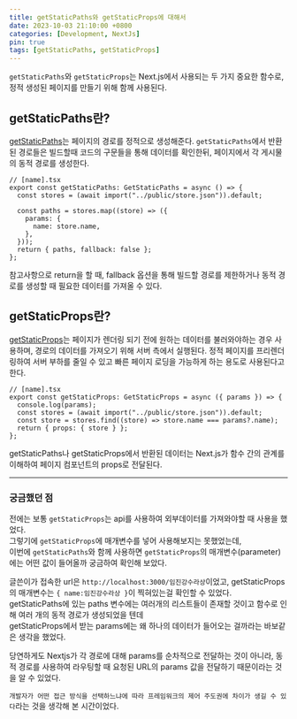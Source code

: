 ```yaml
---
title: getStaticPaths와 getStaticProps에 대해서
date: 2023-10-03 21:10:00 +0800
categories: [Development, NextJs]
pin: true
tags: [getStaticPaths, getStaticProps]
---
```


`getStaticPaths`와 `getStaticProps`는 Next.js에서 사용되는 두 가지 중요한 함수로, 정적 생성된 페이지를 만들기 위해 함께 사용된다.
<br/>

## getStaticPaths란?

[getStaticPaths](https://nextjs.org/docs/pages/building-your-application/data-fetching/get-static-paths)는 페이지의 경로를 정적으로 생성해준다. `getStaticPaths`에서 반환된 경로들은 빌드할때 코드의 구문들을 통해 데이터를 확인한뒤, 페이지에서 각 게시물의 동적 경로를 생성한다.

```tsx
// [name].tsx
export const getStaticPaths: GetStaticPaths = async () => {
  const stores = (await import("../public/store.json")).default;

  const paths = stores.map((store) => ({
    params: {
      name: store.name,
    },
  }));
  return { paths, fallback: false };
};
```

참고사항으로 return을 할 때, fallback 옵션을 통해 빌드할 경로를 제한하거나 동적 경로를 생성할 때 필요한 데이터를 가져올 수 있다.

## getStaticProps란?

[getStaticProps](https://nextjs.org/docs/pages/building-your-application/data-fetching/get-static-props)는 페이지가 렌더링 되기 전에 원하는 데이터를 불러와야하는 경우 사용하며, 경로의 데이터를 가져오기 위해 서버 측에서 실행된다.
정적 페이지를 프리렌더링하여 서버 부하를 줄일 수 있고 빠른 페이지 로딩을 가능하게 하는 용도로 사용된다고 한다.

```tsx
// [name].tsx
export const getStaticProps: GetStaticProps = async ({ params }) => {
  console.log(params);
  const stores = (await import("../public/store.json")).default;
  const store = stores.find((store) => store.name === params?.name);
  return { props: { store } };
};
```

getStaticPaths나 getStaticProps에서 반환된 데이터는 Next.js가 함수 간의 관계를 이해하여 페이지 컴포넌트의 props로 전달된다.

---

### 궁금했던 점

전에는 보통 `getStaticProps`는 api를 사용하여 외부데이터를 가져와야할 때 사용을 했었다.<br/>
그렇기에 `getStaticProps`에 매개변수를 넣어 사용해보지는 못했었는데,<br/>
이번에 `getStaticPaths`와 함께 사용하면 `getStaticProps`의 매개변수(parameter)에는 어떤 값이 들어올까 궁금하여 확인해 보았다.

글쓴이가 접속한 url은 `http://localhost:3000/임진강수라상`이었고, getStaticProps의 매개변수는 `{ name:임진강수라상 }`이 찍혀있는걸 확인할 수 있었다.<br/>
getStaticPaths에 있는 paths 변수에는 여러개의 리스트들이 존재할 것이고 함수로 인해 여러 개의 동적 경로가 생성되었을 텐데<br/>
getStaticProps에서 받는 params에는 왜 하나의 데이터가 들어오는 걸까라는 바보같은 생각을 했었다.

당연하게도 Nextjs가 각 경로에 대해 params를 순차적으로 전달하는 것이 아니라, 동적 경로를 사용하여 라우팅할 때 요청된 URL의 params 값을 전달하기 때문이라는 것을 알 수 있었다.

`개발자가 어떤 접근 방식을 선택하느냐에 따라 프레임워크의 제어 주도권에 차이가 생길 수 있다`라는 것을 생각해 본 시간이었다.
